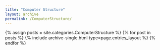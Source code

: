 ```yaml
---
title: "Computer Structure"
layout: archive
permalink: /ComputerStructure/
---
```



{% assign posts = site.categories.ComputerStructure %}
{% for post in posts %} {% include archive-single.html type=page.entries_layout %} {% endfor %}